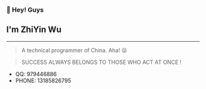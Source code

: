 ### 👋 Hey! Guys
## I'm ZhiYin Wu

---
> A technical programmer of China. Aha! 😜

> SUCCESS ALWAYS BELONGS TO THOSE WHO ACT AT ONCE !

- QQ: 979446886
- PHONE: 13185826795
